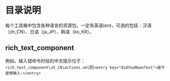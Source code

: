 # 目录说明
每个工具箱中包含各种语言的资源包，一定有英语(en)，可选的包括：汉语（zh_CN）、日语（ja_JP）、韩语（ko_KR）。


## rich_text_component

例如，输入错命令时给的中文提示位于：
`rich_text_component\zh_CN\actions.xml`的`<entry key="didYouMeanText">是不是想输入:</entry>`
